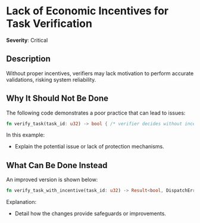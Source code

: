 # Lack of Economic Incentives for Task Verification

**Severity**: Critical

## Description
Without proper incentives, verifiers may lack motivation to perform accurate validations, risking system reliability.

## Why It Should Not Be Done

The following code demonstrates a poor practice that can lead to issues:

```rust
fn verify_task(task_id: u32) -> bool { /* verifier decides without incentive */ }
```

In this example:
- Explain the potential issue or lack of protection mechanisms.

## What Can Be Done Instead

An improved version is shown below:

```rust
fn verify_task_with_incentive(task_id: u32) -> Result<bool, DispatchError> { /* incentivized verifier logic */ }
```

Explanation:
- Detail how the changes provide safeguards or improvements.
